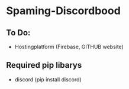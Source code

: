 # Spaming-Discordbood

## To Do:
- Hostingplatform (Firebase, GITHUB website)


## Required pip libarys
- discord (pip install discord)